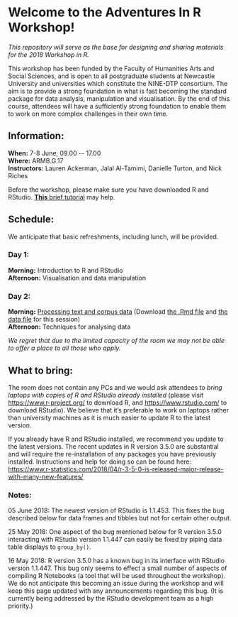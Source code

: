 # Welcome to the Adventures In R Workshop!

*This repository will serve as the base for designing and sharing materials for the 2018 Workshop in R.*

This workshop has been funded by the Faculty of Humanities Arts and Social Sciences, and is open to all postgraduate students at Newcastle University and universities which constitute the NINE-DTP consortium. The aim is to provide a strong foundation in what is fast becoming the standard package for data analysis, manipulation and visualisation. By the end of this course, attendees will have a sufficiently strong foundation to enable them to work on more complex challenges in their own time.

## Information:

**When:** 7-8 June; 09.00 -- 17.00  
**Where:** ARMB.G.17  
**Instructors:** Lauren Ackerman, Jalal Al-Tamimi, Danielle Turton, and Nick Riches  

Before the workshop, please make sure you have downloaded R and RStudio. [**This** brief tutorial](docs/Setting_Up.nb.html) may help.

## Schedule:

We anticipate that basic refreshments, including lunch, will be provided.

### Day 1:

**Morning:** Introduction to R and RStudio  
**Afternoon:** Visualisation and data manipulation  

### Day 2:

**Morning:** [Processing text and corpus data](docs/Session_3.nb.html) (Download [the .Rmd file](docs/Session_3.Rmd) and [the data file](data/Shakespeare_data.csv) for this session)  
**Afternoon:** Techniques for analysing data  

*We regret that due to the limited capacity of the room we may not be able to offer a place to all those who apply.*

## What to bring:

The room does not contain any PCs and we would ask attendees to *bring laptops with copies of R and RStudio already installed*
(please visit  https://www.r-project.org/ to download R, and https://www.rstudio.com/ to download RStudio). We believe that it’s preferable to work on laptops rather than university machines as it is much easier to update R to the latest version.

If you already have R and RStudio installed, we recommend you update to the latest versions. The recent updates in R version 3.5.0 are substantial and will require the re-installation of any packages you have previously installed. Instructions and help for doing so can be found here: https://www.r-statistics.com/2018/04/r-3-5-0-is-released-major-release-with-many-new-features/

### Notes:

05 June 2018: The newest version of RStudio is 1.1.453. This fixes the bug described below for data frames and tibbles but not for certain other output.

25 May 2018: One aspect of the bug mentioned below for R version 3.5.0 interacting with RStudio version 1.1.447 can easily be fixed by piping data table displays to `group_by()`.

16 May 2018: R version 3.5.0 has a known bug in its interface with RStudio version 1.1.447. This bug only seems to effect a small number of aspects of compiling R Notebooks (a tool that will be used throughout the workshop). We do not anticipate this becoming an issue during the workshop and will keep this page updated with any announcements regarding this bug. (It is currently being addressed by the RStudio development team as a high priority.)
